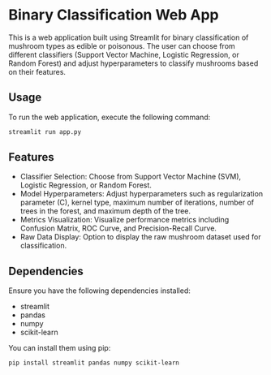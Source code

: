 # Binary Classification Web App

This is a web application built using Streamlit for binary classification of mushroom types as edible or poisonous. The user can choose from different classifiers (Support Vector Machine, Logistic Regression, or Random Forest) and adjust hyperparameters to classify mushrooms based on their features.

## Usage

To run the web application, execute the following command:

```bash
streamlit run app.py
```

## Features
- Classifier Selection: Choose from Support Vector Machine (SVM), Logistic Regression, or Random Forest.
- Model Hyperparameters: Adjust hyperparameters such as regularization parameter (C), kernel type, maximum number of iterations, number of trees in the forest, and maximum depth of the tree.
- Metrics Visualization: Visualize performance metrics including Confusion Matrix, ROC Curve, and Precision-Recall Curve.
- Raw Data Display: Option to display the raw mushroom dataset used for classification.

## Dependencies
Ensure you have the following dependencies installed:
- streamlit
- pandas
- numpy
- scikit-learn

You can install them using pip:

```bash
pip install streamlit pandas numpy scikit-learn
```



